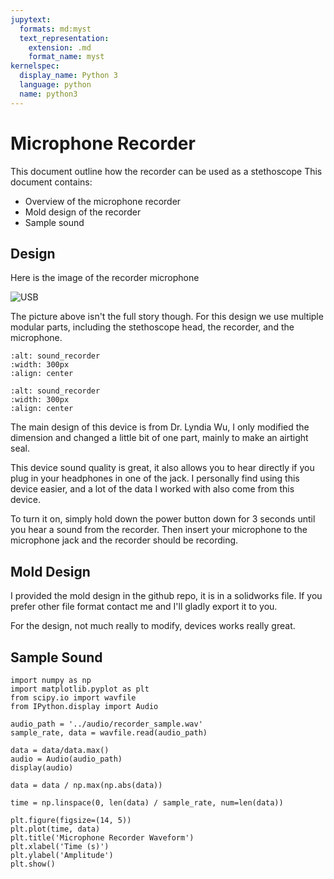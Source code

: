 ```yaml
---
jupytext:
  formats: md:myst
  text_representation:
    extension: .md
    format_name: myst
kernelspec:
  display_name: Python 3
  language: python
  name: python3
---
```

# Microphone Recorder

This document outline how the recorder can be used as a stethoscope
This document contains:
- Overview of the microphone recorder
- Mold design of the recorder
- Sample sound

## Design
Here is the image of the recorder microphone

![USB](../image/Recorder.jpg)

The picture above isn't the full story though. For this design we use
multiple modular parts, including the stethoscope head, the recorder, and the microphone.

```{image} ../image/sound_recorder.png
:alt: sound_recorder
:width: 300px
:align: center
```
```{image} ../image/microphone.jpg
:alt: sound_recorder
:width: 300px
:align: center
```

The main design of this device is from Dr. Lyndia Wu, I only modified the dimension and changed a
little bit of one part, mainly to make an airtight seal.

This device sound quality is great, it also allows you to hear directly if you plug in your
headphones in one of the jack. I personally find using this device easier, and a lot of the data I worked
with also come from this device.

To turn it on, simply hold down the power button down for 3 seconds until you hear a sound from the recorder.
Then insert your microphone to the microphone jack and the recorder should be recording.

## Mold Design
I provided the mold design in the github repo, it is in a solidworks file. If you prefer other file
format contact me and I'll gladly export it to you.

For the design, not much really to modify, devices works really great.

## Sample Sound

```{code-cell} python3
import numpy as np
import matplotlib.pyplot as plt
from scipy.io import wavfile
from IPython.display import Audio

audio_path = '../audio/recorder_sample.wav' 
sample_rate, data = wavfile.read(audio_path)

data = data/data.max()
audio = Audio(audio_path)
display(audio)

data = data / np.max(np.abs(data))

time = np.linspace(0, len(data) / sample_rate, num=len(data))

plt.figure(figsize=(14, 5))
plt.plot(time, data)
plt.title('Microphone Recorder Waveform')
plt.xlabel('Time (s)')
plt.ylabel('Amplitude')
plt.show()
```
